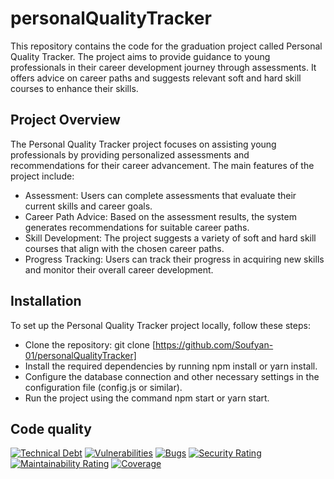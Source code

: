 # personalQualityTracker
This repository contains the code for the graduation project called Personal Quality Tracker. The project aims to provide guidance to young professionals in their career development journey through assessments. It offers advice on career paths and suggests relevant soft and hard skill courses to enhance their skills.

## Project Overview
The Personal Quality Tracker project focuses on assisting young professionals by providing personalized assessments and recommendations for their career advancement. The main features of the project include:

- Assessment: Users can complete assessments that evaluate their current skills and career goals.
- Career Path Advice: Based on the assessment results, the system generates recommendations for suitable career paths.
- Skill Development: The project suggests a variety of soft and hard skill courses that align with the chosen career paths.
- Progress Tracking: Users can track their progress in acquiring new skills and monitor their overall career development.

## Installation
To set up the Personal Quality Tracker project locally, follow these steps:

- Clone the repository: git clone [https://github.com/Soufyan-01/personalQualityTracker]
- Install the required dependencies by running npm install or yarn install.
- Configure the database connection and other necessary settings in the configuration file (config.js or similar).
- Run the project using the command npm start or yarn start.

## Code quality
[![Technical Debt](https://sonarcloud.io/api/project_badges/measure?project=Soufyan-01_personalQualityTracker&metric=sqale_index)](https://sonarcloud.io/summary/new_code?id=Soufyan-01_personalQualityTracker)
[![Vulnerabilities](https://sonarcloud.io/api/project_badges/measure?project=Soufyan-01_personalQualityTracker&metric=vulnerabilities)](https://sonarcloud.io/summary/new_code?id=Soufyan-01_personalQualityTracker)
[![Bugs](https://sonarcloud.io/api/project_badges/measure?project=Soufyan-01_personalQualityTracker&metric=bugs)](https://sonarcloud.io/summary/new_code?id=Soufyan-01_personalQualityTracker)
[![Security Rating](https://sonarcloud.io/api/project_badges/measure?project=Soufyan-01_personalQualityTracker&metric=security_rating)](https://sonarcloud.io/summary/new_code?id=Soufyan-01_personalQualityTracker)
[![Maintainability Rating](https://sonarcloud.io/api/project_badges/measure?project=Soufyan-01_personalQualityTracker&metric=sqale_rating)](https://sonarcloud.io/summary/new_code?id=Soufyan-01_personalQualityTracker)
[![Coverage](https://sonarcloud.io/api/project_badges/measure?project=Soufyan-01_personalQualityTracker&metric=coverage)](https://sonarcloud.io/summary/new_code?id=Soufyan-01_personalQualityTracker)
